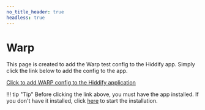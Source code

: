 ```yaml
---
no_title_header: true
headless: true
---
```


# Warp
This page is created to add the Warp test config to the Hiddify app. Simply click the link below to add the config to the app.

<a href="hiddify://import/https://raw.githubusercontent.com/hiddify/hiddify-app/refs/heads/main/test.configs/warp">Click to add WARP config to the Hiddify application</a>

!!! tip "Tip"
  Before clicking the link above, you must have the app installed. If you don't have it installed, click [here](https://app.hiddify.com) to start the installation.
